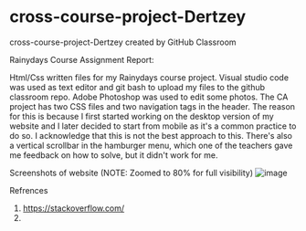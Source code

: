 # cross-course-project-Dertzey
cross-course-project-Dertzey created by GitHub Classroom

Rainydays Course Assignment Report:

Html/Css written files for my Rainydays course project. Visual studio code was used as text editor and git bash to upload my files to the github classroom repo. 
Adobe Photoshop was used to edit some photos. The CA project has two CSS files and two navigation tags in the header. The reason for this is because I first
started working on the desktop version of my website and I later decided to start from mobile as it's a common practice to do so. I acknowledge that this is not
the best approach to this. There's also a vertical scrollbar in the hamburger menu, which one of the teachers gave me feedback on how to solve, but it didn't work
for me. 

Screenshots of website (NOTE: Zoomed to 80% for full visibility)
![image](https://user-images.githubusercontent.com/45997915/215336464-4d33e10b-027c-4a58-8dc8-40d0095553c2.png)





Refrences 
1. https://stackoverflow.com/
2. 
